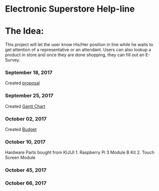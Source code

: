 Electronic Superstore Help-line
===============================

The Idea:
=========

This project will let the user know His/Her position in line while he waits to get attention of a representative or an attendant.
Users can also lookup a product in store and once they are done shopping, they can fill out an E-Survey.

### September 18, 2017
Created [proposal](https://www.google.com/)
### September 25, 2017
Created [Gantt Chart](https://github.com/SaqibJaweed/Help-Line/blob/master/Gantt%20Chart.docx)
### October 02, 2017
Created [Budget](https://github.com/SaqibJaweed/Help-Line/blob/master/Budget.docx)
### October 10, 2017
Hardware Parts bought from KIJIJI
            1. Raspberry Pi 3 Module B Kit
            2. Touch Screen Module
### October 45, 2017
### October 66, 2017

